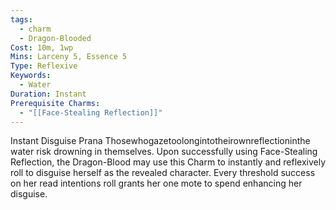 ```yaml
---
tags:
  - charm
  - Dragon-Blooded
Cost: 10m, 1wp
Mins: Larceny 5, Essence 5
Type: Reflexive
Keywords:
  - Water
Duration: Instant
Prerequisite Charms:
  - "[[Face-Stealing Reflection]]"
---
```

Instant Disguise Prana Thosewhogazetoolongintotheirownreflectioninthe water risk drowning in themselves. Upon successfully using Face-Stealing Reflection, the Dragon-Blood may use this Charm to instantly and reflexively roll to disguise herself as the revealed character. Every threshold success on her read intentions roll grants her one mote to spend enhancing her disguise.